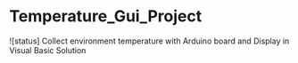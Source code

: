 # Temperature_Gui_Project
![status]
Collect environment temperature with Arduino board and Display in Visual Basic Solution
